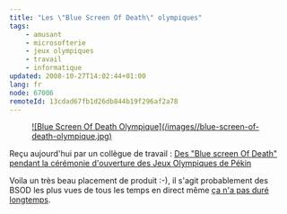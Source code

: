 ```yaml
---
title: "Les \"Blue Screen Of Death\" olympiques"
tags:
    - amusant
    - microsofterie
    - jeux olympiques
    - travail
    - informatique
updated: 2008-10-27T14:02:44+01:00
lang: fr
node: 67006
remoteId: 13cdad67fb1d26db844b19f296af2a78
---
```

<figure class="object-center"><a href="/images/blue-screen-of-death-olympique.jpg">![Blue Screen Of Death Olympique](/images//blue-screen-of-death-olympique.jpg)
</a></figure>


Reçu aujourd'hui par un collègue de travail : [Des &quot;Blue screen Of Death&quot; pendant la cérémonie d'ouverture des Jeux Olympiques de Pékin](http://gizmodo.com/5035456/blue-screen-of-death-strikes-birds-nest-during-opening-ceremonies-torch-lighting)


Voila un très beau placement de produit :-), il s'agit probablement des BSOD les plus vues de tous les temps en direct même [ça n'a pas duré longtemps](http://gizmodo.com/5035456/blue-screen-of-death-strikes-birds-nest-during-opening-ceremonies-torch-lighting#c7158273).

